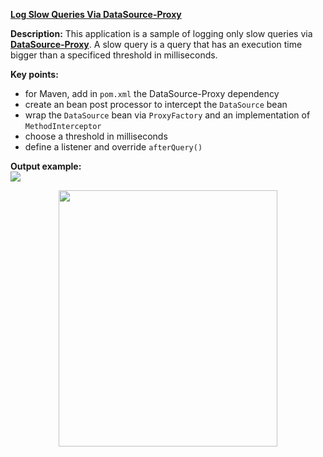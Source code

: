 **[Log Slow Queries Via DataSource-Proxy](https://github.com/AnghelLeonard/Hibernate-SpringBoot/tree/master/HibernateSpringBootLogSlowQueries)**

**Description:** This application is a sample of logging only slow queries via **[DataSource-Proxy](https://github.com/ttddyy/datasource-proxy)**. A slow query is a query that has an execution time bigger than a specificed threshold in milliseconds.

**Key points:**
- for Maven, add in `pom.xml` the DataSource-Proxy dependency
- create an bean post processor to intercept the `DataSource` bean
- wrap the `DataSource` bean via `ProxyFactory` and an implementation of `MethodInterceptor`
- choose a threshold in milliseconds
- define a listener and override `afterQuery()`
   
**Output example:**\
![](https://github.com/AnghelLeonard/Hibernate-SpringBoot/blob/master/HibernateSpringBootLogSlowQueries/log%20slow%20queries%20via%20datasource-proxy.png)

<a href="https://leanpub.com/java-persistence-performance-illustrated-guide"><p align="center"><img src="https://github.com/AnghelLeonard/Hibernate-SpringBoot/blob/master/Java%20Persistence%20Performance%20Illustrated%20Guide.jpg" height="410" width="350"/></p></a>
